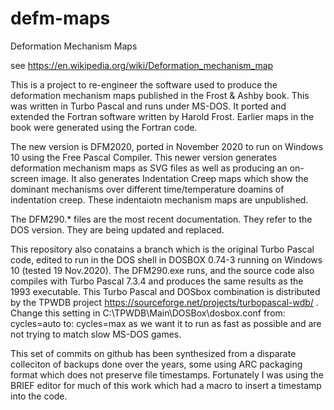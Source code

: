 defm-maps
=========

Deformation Mechanism Maps

see https://en.wikipedia.org/wiki/Deformation_mechanism_map

This is a project to re-engineer the software used to produce the deformation mechanism maps published in the 
Frost & Ashby book. This was written in Turbo Pascal and runs under MS-DOS. It ported and extended
the Fortran software written by Harold Frost. Earlier maps in the book were generated using the Fortran code.

The new version is DFM2020, ported in November 2020 to run on Windows 10 using the Free Pascal Compiler. 
This newer version generates deformation mechanism maps as SVG files as well as producing an on-screen
image. It also generates Indentation Creep maps which show the dominant mechanisms over different 
time/temperature doamins of indentation creep. These indentaiotn mechanism maps are unpublished.


The DFM290.* files are the most recent documentation. They refer to the DOS version. 
They are being updated and replaced.


This repository also conatains a branch which is the original Turbo Pascal code, edited to run 
in the DOS shell in DOSBOX 0.74-3 running on Windows 10 (tested 19 Nov.2020). The DFM290.exe
runs, and the source code also compiles with Turbo Pascal 7.3.4 and produces the same results as the 1993 executable.
This Turbo Pascal and DOSbox combination is distributed by the TPWDB project
https://sourceforge.net/projects/turbopascal-wdb/ .
Change this setting in C:\TPWDB\Main\DOSBox\dosbox.conf
from:
cycles=auto
to:
cycles=max
as we want it to run as fast as possible and are not trying to match slow MS-DOS games.

This set of commits on github has been synthesized from a disparate colleciton of backups done over the years, 
some using ARC packaging format which does not preserve file timestamps. Fortunately I was using the
BRIEF editor for much of this work which had a macro to insert a timestamp into the code.

